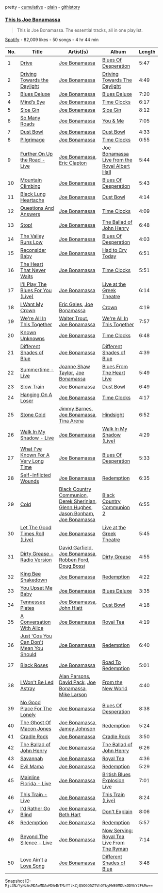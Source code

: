pretty - [cumulative](/playlists/cumulative/37i9dQZF1DZ06evO1F6PJe.md) - [plain](/playlists/plain/37i9dQZF1DZ06evO1F6PJe) - [githistory](https://github.githistory.xyz/mackorone/spotify-playlist-archive/blob/main/playlists/plain/37i9dQZF1DZ06evO1F6PJe)

### [This Is Joe Bonamassa](https://open.spotify.com/playlist/37i9dQZF1DZ06evO1F6PJe)

> This is Joe Bonamassa\. The essential tracks, all in one playlist.

[Spotify](https://open.spotify.com/user/spotify) - 82,009 likes - 50 songs - 4 hr 44 min

| No. | Title | Artist(s) | Album | Length |
|---|---|---|---|---|
| 1 | [Drive](https://open.spotify.com/track/2knqdlYKjS0J27lYyyRllU) | [Joe Bonamassa](https://open.spotify.com/artist/2SNzxY1OsSCHBLVi77mpPQ) | [Blues Of Desperation](https://open.spotify.com/album/2ZR4ieeFQTOH3NqKRT8i4h) | 5:47 |
| 2 | [Driving Towards the Daylight](https://open.spotify.com/track/4i8D5dh2n2B1mUWgQSC5ZO) | [Joe Bonamassa](https://open.spotify.com/artist/2SNzxY1OsSCHBLVi77mpPQ) | [Driving Towards The Daylight](https://open.spotify.com/album/5AjDtAXzFEQPbfZSAnIM5R) | 4:49 |
| 3 | [Blues Deluxe](https://open.spotify.com/track/2O7OjNCjqflzWOTVg9UlEm) | [Joe Bonamassa](https://open.spotify.com/artist/2SNzxY1OsSCHBLVi77mpPQ) | [Blues Deluxe](https://open.spotify.com/album/63T19joqs65Ep3LcE74SY6) | 7:20 |
| 4 | [Mind’s Eye](https://open.spotify.com/track/19vLbTpnjkQtcCTaHVPQUm) | [Joe Bonamassa](https://open.spotify.com/artist/2SNzxY1OsSCHBLVi77mpPQ) | [Time Clocks](https://open.spotify.com/album/1suaXSbT97Vm2D8x2N6cnD) | 6:17 |
| 5 | [Sloe Gin](https://open.spotify.com/track/5hob2jVM2gA74CyJ4G4bJZ) | [Joe Bonamassa](https://open.spotify.com/artist/2SNzxY1OsSCHBLVi77mpPQ) | [Sloe Gin](https://open.spotify.com/album/3bwBNisdCXUL1rljZK6KOy) | 8:12 |
| 6 | [So Many Roads](https://open.spotify.com/track/4rsRYhm78huEfclb5NW5Ps) | [Joe Bonamassa](https://open.spotify.com/artist/2SNzxY1OsSCHBLVi77mpPQ) | [You & Me](https://open.spotify.com/album/4kel2Yi8IWl4Ur5LEWAQqv) | 7:05 |
| 7 | [Dust Bowl](https://open.spotify.com/track/1i7QbG73o4liXhmbtaT7Z3) | [Joe Bonamassa](https://open.spotify.com/artist/2SNzxY1OsSCHBLVi77mpPQ) | [Dust Bowl](https://open.spotify.com/album/4J2xuF936SVnrgLtbRLbxM) | 4:33 |
| 8 | [Pilgrimage](https://open.spotify.com/track/0SN7oedJQF4Lisqp61Qt5c) | [Joe Bonamassa](https://open.spotify.com/artist/2SNzxY1OsSCHBLVi77mpPQ) | [Time Clocks](https://open.spotify.com/album/1suaXSbT97Vm2D8x2N6cnD) | 0:55 |
| 9 | [Further On Up the Road \- Live](https://open.spotify.com/track/0k3b8cI0Q6Q1ZkG1XlWdGg) | [Joe Bonamassa](https://open.spotify.com/artist/2SNzxY1OsSCHBLVi77mpPQ), [Eric Clapton](https://open.spotify.com/artist/6PAt558ZEZl0DmdXlnjMgD) | [Joe Bonamassa Live from the Royal Albert Hall](https://open.spotify.com/album/4SHZaB8QHE7V5GBHSlUfLd) | 5:44 |
| 10 | [Mountain Climbing](https://open.spotify.com/track/3QdefKbNfifFnCwlpLtQcG) | [Joe Bonamassa](https://open.spotify.com/artist/2SNzxY1OsSCHBLVi77mpPQ) | [Blues Of Desperation](https://open.spotify.com/album/2ZR4ieeFQTOH3NqKRT8i4h) | 5:43 |
| 11 | [Black Lung Heartache](https://open.spotify.com/track/4WPB8sqL2RayXfI9mcz0WM) | [Joe Bonamassa](https://open.spotify.com/artist/2SNzxY1OsSCHBLVi77mpPQ) | [Dust Bowl](https://open.spotify.com/album/4J2xuF936SVnrgLtbRLbxM) | 4:14 |
| 12 | [Questions And Answers](https://open.spotify.com/track/2eOsgM5TJlW68D6W8OGnp9) | [Joe Bonamassa](https://open.spotify.com/artist/2SNzxY1OsSCHBLVi77mpPQ) | [Time Clocks](https://open.spotify.com/album/1suaXSbT97Vm2D8x2N6cnD) | 4:09 |
| 13 | [Stop!](https://open.spotify.com/track/3WFfqRoJhJeHIZzKdW5xXZ) | [Joe Bonamassa](https://open.spotify.com/artist/2SNzxY1OsSCHBLVi77mpPQ) | [The Ballad of John Henry](https://open.spotify.com/album/0H8c4DhrLk4mtFaiYt43GN) | 6:48 |
| 14 | [The Valley Runs Low](https://open.spotify.com/track/5NvVaWVoHEUKe2Sau3iLdT) | [Joe Bonamassa](https://open.spotify.com/artist/2SNzxY1OsSCHBLVi77mpPQ) | [Blues Of Desperation](https://open.spotify.com/album/2ZR4ieeFQTOH3NqKRT8i4h) | 4:03 |
| 15 | [Reconsider Baby](https://open.spotify.com/track/46tOHo9SThlggrU2MiijEC) | [Joe Bonamassa](https://open.spotify.com/artist/2SNzxY1OsSCHBLVi77mpPQ) | [Had to Cry Today](https://open.spotify.com/album/4NS1YYttwG5mtWQCdpbvjV) | 6:51 |
| 16 | [The Heart That Never Waits](https://open.spotify.com/track/4sb2JUFkGwT9jfzM7lcQBI) | [Joe Bonamassa](https://open.spotify.com/artist/2SNzxY1OsSCHBLVi77mpPQ) | [Time Clocks](https://open.spotify.com/album/1suaXSbT97Vm2D8x2N6cnD) | 5:51 |
| 17 | [I'll Play The Blues For You \(Live\)](https://open.spotify.com/track/0lJijPdJCSe8clUhV0zEmB) | [Joe Bonamassa](https://open.spotify.com/artist/2SNzxY1OsSCHBLVi77mpPQ) | [Live at the Greek Theatre](https://open.spotify.com/album/5SlvNA2GDzdlu4mJut3WcH) | 6:14 |
| 18 | [I Want My Crown](https://open.spotify.com/track/2in7I4NcwamHLIEMh4V8o5) | [Eric Gales](https://open.spotify.com/artist/3x8RBu8okCCBLi5vnY4UyV), [Joe Bonamassa](https://open.spotify.com/artist/2SNzxY1OsSCHBLVi77mpPQ) | [Crown](https://open.spotify.com/album/0Ckul9E2gtpvm9RpXrp54i) | 4:19 |
| 19 | [We're All In This Together](https://open.spotify.com/track/2FIoA2HXo95j29Do5jg9jq) | [Walter Trout](https://open.spotify.com/artist/12LgviUQ9DbfYJJ9niDWRq), [Joe Bonamassa](https://open.spotify.com/artist/2SNzxY1OsSCHBLVi77mpPQ) | [We're All In This Together](https://open.spotify.com/album/2bJmqY2kvocUFcDa1tEaDw) | 7:57 |
| 20 | [Known Unknowns](https://open.spotify.com/track/08ftxnSH1Z4xdZyxmlsOml) | [Joe Bonamassa](https://open.spotify.com/artist/2SNzxY1OsSCHBLVi77mpPQ) | [Time Clocks](https://open.spotify.com/album/1suaXSbT97Vm2D8x2N6cnD) | 6:48 |
| 21 | [Different Shades of Blue](https://open.spotify.com/track/7yeTSrPYItz4RqMKvkB2lW) | [Joe Bonamassa](https://open.spotify.com/artist/2SNzxY1OsSCHBLVi77mpPQ) | [Different Shades of Blue](https://open.spotify.com/album/5WWZEwutrC1lNobBicaTrV) | 4:39 |
| 22 | [Summertime \- Live](https://open.spotify.com/track/2kBpoD0of0GlqHcnlqp5JE) | [Joanne Shaw Taylor](https://open.spotify.com/artist/3FmTlY1F9dQyRursrsUaU7), [Joe Bonamassa](https://open.spotify.com/artist/2SNzxY1OsSCHBLVi77mpPQ) | [Blues From The Heart Live](https://open.spotify.com/album/3HhP20GmF6tYJWAkbc1Dvp) | 5:49 |
| 23 | [Slow Train](https://open.spotify.com/track/1I32D5O8mjfQEglezN4bY0) | [Joe Bonamassa](https://open.spotify.com/artist/2SNzxY1OsSCHBLVi77mpPQ) | [Dust Bowl](https://open.spotify.com/album/4J2xuF936SVnrgLtbRLbxM) | 6:49 |
| 24 | [Hanging On A Loser](https://open.spotify.com/track/6B4KDiLeMu7RveS2W3IOWI) | [Joe Bonamassa](https://open.spotify.com/artist/2SNzxY1OsSCHBLVi77mpPQ) | [Time Clocks](https://open.spotify.com/album/1suaXSbT97Vm2D8x2N6cnD) | 4:17 |
| 25 | [Stone Cold](https://open.spotify.com/track/3u0XGkluU4XVZkhfBP5gbW) | [Jimmy Barnes](https://open.spotify.com/artist/1k5aZWIOUbUfKcnMxtEivJ), [Joe Bonamassa](https://open.spotify.com/artist/2SNzxY1OsSCHBLVi77mpPQ), [Tina Arena](https://open.spotify.com/artist/1ZTCpKWDwHhbjhkdHhvTm8) | [Hindsight](https://open.spotify.com/album/3fxrONvogsCFsJJHDxvm0j) | 6:52 |
| 26 | [Walk In My Shadow \- Live](https://open.spotify.com/track/79Xp4e2RCN5LAwZzQFNFL3) | [Joe Bonamassa](https://open.spotify.com/artist/2SNzxY1OsSCHBLVi77mpPQ) | [Walk In My Shadow \(Live\)](https://open.spotify.com/album/3c92mQu8Q4IqtrW7qxatLT) | 4:29 |
| 27 | [What I've Known For A Very Long Time](https://open.spotify.com/track/5OtNvAmyUC2DtP4ZSRBD2R) | [Joe Bonamassa](https://open.spotify.com/artist/2SNzxY1OsSCHBLVi77mpPQ) | [Blues Of Desperation](https://open.spotify.com/album/2ZR4ieeFQTOH3NqKRT8i4h) | 5:33 |
| 28 | [Self\-Inflicted Wounds](https://open.spotify.com/track/0r61QhigETeOXpl03u1nSV) | [Joe Bonamassa](https://open.spotify.com/artist/2SNzxY1OsSCHBLVi77mpPQ) | [Redemption](https://open.spotify.com/album/0RYR3Kbdh86eNax0i2ulCQ) | 6:35 |
| 29 | [Cold](https://open.spotify.com/track/77UCjH91weMHQBTqeHV6Gs) | [Black Country Communion](https://open.spotify.com/artist/7by60V2ChbeiVhwXK5Jk6l), [Derek Sherinian](https://open.spotify.com/artist/4ZCINPmMmZUh4H1qNqzIxq), [Glenn Hughes](https://open.spotify.com/artist/50FDiYHYqGJkaCuK4JhAYw), [Jason Bonham](https://open.spotify.com/artist/5T6YKEZhM6rVwCEm5PLKL8), [Joe Bonamassa](https://open.spotify.com/artist/2SNzxY1OsSCHBLVi77mpPQ) | [Black Country Communion 2](https://open.spotify.com/album/6F5WxD9Ld5ZgVA9JDQ4RAM) | 6:55 |
| 30 | [Let The Good Times Roll \(Live\)](https://open.spotify.com/track/1tigPIbzGhosv1yiXe8xcy) | [Joe Bonamassa](https://open.spotify.com/artist/2SNzxY1OsSCHBLVi77mpPQ) | [Live at the Greek Theatre](https://open.spotify.com/album/5SlvNA2GDzdlu4mJut3WcH) | 5:45 |
| 31 | [Dirty Grease \- Radio Version](https://open.spotify.com/track/1EDqhqTWnZ9Ch9cL5pRGvF) | [David Garfield](https://open.spotify.com/artist/3RPnyf7t9phTwwSzQgaZYb), [Joe Bonamassa](https://open.spotify.com/artist/2SNzxY1OsSCHBLVi77mpPQ), [Robben Ford](https://open.spotify.com/artist/7C1CFA2GWGFc51SrvX5Bvy), [Doug Bossi](https://open.spotify.com/artist/6I8Aan08YoXLddBSwCbCI4) | [Dirty Grease](https://open.spotify.com/album/2uJDg09aX2m6hZznK6KTyd) | 4:55 |
| 32 | [King Bee Shakedown](https://open.spotify.com/track/0BCVkygu0IIKP864Y8A8Gv) | [Joe Bonamassa](https://open.spotify.com/artist/2SNzxY1OsSCHBLVi77mpPQ) | [Redemption](https://open.spotify.com/album/0RYR3Kbdh86eNax0i2ulCQ) | 4:22 |
| 33 | [You Upset Me Baby](https://open.spotify.com/track/47UTDQeXdd6JkDCwF9vxWU) | [Joe Bonamassa](https://open.spotify.com/artist/2SNzxY1OsSCHBLVi77mpPQ) | [Blues Deluxe](https://open.spotify.com/album/63T19joqs65Ep3LcE74SY6) | 3:35 |
| 34 | [Tennessee Plates](https://open.spotify.com/track/7IqgzG3pELbSdoIAInTI19) | [Joe Bonamassa](https://open.spotify.com/artist/2SNzxY1OsSCHBLVi77mpPQ), [John Hiatt](https://open.spotify.com/artist/4Sld5LOPbAm1QSq9U32fFV) | [Dust Bowl](https://open.spotify.com/album/4J2xuF936SVnrgLtbRLbxM) | 4:18 |
| 35 | [A Conversation With Alice](https://open.spotify.com/track/12mxhoIT5lU3o4NNAqSu3f) | [Joe Bonamassa](https://open.spotify.com/artist/2SNzxY1OsSCHBLVi77mpPQ) | [Royal Tea](https://open.spotify.com/album/1i8hO7RSXJ4FOumcLoDyN2) | 4:19 |
| 36 | [Just 'Cos You Can Don't Mean You Should](https://open.spotify.com/track/2NqFYXn1io5bJuQYok0xin) | [Joe Bonamassa](https://open.spotify.com/artist/2SNzxY1OsSCHBLVi77mpPQ) | [Redemption](https://open.spotify.com/album/0RYR3Kbdh86eNax0i2ulCQ) | 6:40 |
| 37 | [Black Roses](https://open.spotify.com/track/5uiW9HcD9edXu2Gk65v9pj) | [Joe Bonamassa](https://open.spotify.com/artist/2SNzxY1OsSCHBLVi77mpPQ) | [Road To Redemption](https://open.spotify.com/album/4gj1UOa3iiULaU85YcdYTJ) | 5:01 |
| 38 | [I Won't Be Led Astray](https://open.spotify.com/track/4dhiXdTmpDy5gDaFElnUrv) | [Alan Parsons](https://open.spotify.com/artist/6HpZkC8GUktP9utE6OPWZG), [David Pack](https://open.spotify.com/artist/22iNiLtvlzsvUw9KDiROnl), [Joe Bonamassa](https://open.spotify.com/artist/2SNzxY1OsSCHBLVi77mpPQ), [Mike Larson](https://open.spotify.com/artist/6mrMrYWO8ZfWiry8Obud1l) | [From the New World](https://open.spotify.com/album/0ySYs5Q9ATYf72SvoNGULZ) | 4:40 |
| 39 | [No Good Place For The Lonely](https://open.spotify.com/track/1N1dVl208WmkZJ1MtLkBc3) | [Joe Bonamassa](https://open.spotify.com/artist/2SNzxY1OsSCHBLVi77mpPQ) | [Blues Of Desperation](https://open.spotify.com/album/2ZR4ieeFQTOH3NqKRT8i4h) | 8:38 |
| 40 | [The Ghost Of Macon Jones](https://open.spotify.com/track/6kqPxNCsODUHqipFNYYNZL) | [Joe Bonamassa](https://open.spotify.com/artist/2SNzxY1OsSCHBLVi77mpPQ), [Jamey Johnson](https://open.spotify.com/artist/5yhxqYI0JBwUKfXpSEjiM8) | [Redemption](https://open.spotify.com/album/0RYR3Kbdh86eNax0i2ulCQ) | 5:24 |
| 41 | [Cradle Rock](https://open.spotify.com/track/0OVWOIMbfPWn2aVEzTclkN) | [Joe Bonamassa](https://open.spotify.com/artist/2SNzxY1OsSCHBLVi77mpPQ) | [Cradle Rock](https://open.spotify.com/album/6Y2mu4qftaYr1ETmK50BJA) | 3:50 |
| 42 | [The Ballad of John Henry](https://open.spotify.com/track/1jIerjgmmIjYoiRaf0DaM0) | [Joe Bonamassa](https://open.spotify.com/artist/2SNzxY1OsSCHBLVi77mpPQ) | [The Ballad of John Henry](https://open.spotify.com/album/0H8c4DhrLk4mtFaiYt43GN) | 6:26 |
| 43 | [Savannah](https://open.spotify.com/track/2gt07hYrmx6hnmxg1zwaT4) | [Joe Bonamassa](https://open.spotify.com/artist/2SNzxY1OsSCHBLVi77mpPQ) | [Royal Tea](https://open.spotify.com/album/1i8hO7RSXJ4FOumcLoDyN2) | 4:36 |
| 44 | [Evil Mama](https://open.spotify.com/track/2UCiflrlPIgcCKj3vVP0VF) | [Joe Bonamassa](https://open.spotify.com/artist/2SNzxY1OsSCHBLVi77mpPQ) | [Redemption](https://open.spotify.com/album/0RYR3Kbdh86eNax0i2ulCQ) | 5:29 |
| 45 | [Mainline Florida \- Live](https://open.spotify.com/track/0NRX4unLHXXFrZtFfSmHu6) | [Joe Bonamassa](https://open.spotify.com/artist/2SNzxY1OsSCHBLVi77mpPQ) | [British Blues Explosion Live](https://open.spotify.com/album/6wQ0Qd9cQZvOYE4Fn1OIZc) | 7:01 |
| 46 | [This Train \- Live](https://open.spotify.com/track/3TfM4iSLcv9f7mhp0GM1Yp) | [Joe Bonamassa](https://open.spotify.com/artist/2SNzxY1OsSCHBLVi77mpPQ) | [This Train \(Live\)](https://open.spotify.com/album/4mjY6VfFAXgbvw95PaSu8b) | 8:24 |
| 47 | [I'd Rather Go Blind](https://open.spotify.com/track/0tcJCqyRnUu2gEmt9iLcTO) | [Joe Bonamassa](https://open.spotify.com/artist/2SNzxY1OsSCHBLVi77mpPQ), [Beth Hart](https://open.spotify.com/artist/30TrHDLNCKQVTYWOn9QqOC) | [Don't Explain](https://open.spotify.com/album/01wNKNEpY0svUkPYOlKmzs) | 8:06 |
| 48 | [Redemption](https://open.spotify.com/track/0Q8IxQDgQ1Yyz7rBP8dUHg) | [Joe Bonamassa](https://open.spotify.com/artist/2SNzxY1OsSCHBLVi77mpPQ) | [Redemption](https://open.spotify.com/album/0RYR3Kbdh86eNax0i2ulCQ) | 5:57 |
| 49 | [Beyond The Silence \- Live](https://open.spotify.com/track/0eanKKNuZ7maqjNstIUqQX) | [Joe Bonamassa](https://open.spotify.com/artist/2SNzxY1OsSCHBLVi77mpPQ) | [Now Serving: Royal Tea Live From The Ryman](https://open.spotify.com/album/1At9QeiTNZXMtD3WKJldg9) | 7:14 |
| 50 | [Love Ain't a Love Song](https://open.spotify.com/track/6U7s8WTYhJgCQuaS1RYgL2) | [Joe Bonamassa](https://open.spotify.com/artist/2SNzxY1OsSCHBLVi77mpPQ) | [Different Shades of Blue](https://open.spotify.com/album/5WWZEwutrC1lNobBicaTrV) | 3:48 |

Snapshot ID: `Mjc3NzYyNzAsMDAwMDAwMDA4NTMzYTlkZjQ5OGQ5ZTVhOTkyMWE0MDUxODVkY2FkMw==`
